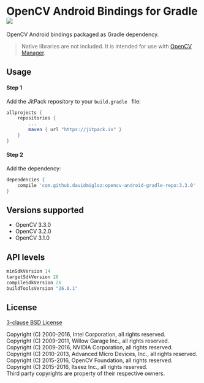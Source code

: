 # OpenCV Android Bindings for Gradle [![](https://jitpack.io/v/ekainaguirrezabal/opencv-android-gradle.svg)](https://jitpack.io/#ekainaguirrezabal/opencv-android-gradle)

OpenCV Android bindings packaged as Gradle dependency.

> Native libraries are not included. It is intended for use with [OpenCV Manager](https://play.google.com/store/apps/details?id=org.opencv.engine).

## Usage

#### Step 1

Add the JitPack repository to your `build.gradle ` file:

```gradle
allprojects {
	repositories {
		...
		maven { url "https://jitpack.io" }
	}
}
```

#### Step 2

Add the dependency:

```gradle
dependencies {
	compile 'com.github.davidmigloz:opencv-android-gradle-repo:3.3.0'
}
```

## Versions supported

- OpenCV 3.3.0
- OpenCV 3.2.0
- OpenCV 3.1.0

## API levels
```gradle
minSdkVersion 14
targetSdkVersion 26
compileSdkVersion 26
buildToolsVersion "26.0.1"
```

## License

[3-clause BSD License](https://github.com/opencv/opencv/blob/master/LICENSE)

Copyright (C) 2000-2016, Intel Corporation, all rights reserved.  
Copyright (C) 2009-2011, Willow Garage Inc., all rights reserved.  
Copyright (C) 2009-2016, NVIDIA Corporation, all rights reserved.  
Copyright (C) 2010-2013, Advanced Micro Devices, Inc., all rights reserved.  
Copyright (C) 2015-2016, OpenCV Foundation, all rights reserved.  
Copyright (C) 2015-2016, Itseez Inc., all rights reserved.  
Third party copyrights are property of their respective owners.
